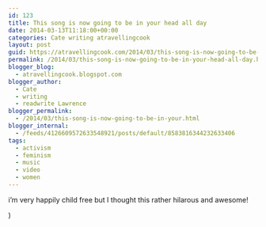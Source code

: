 ```yaml
---
id: 123
title: This song is now going to be in your head all day
date: 2014-03-13T11:18:00+00:00
categories: Cate writing atravellingcook
layout: post
guid: https://atravellingcook.com/2014/03/this-song-is-now-going-to-be-in-your-head-all-day.html
permalink: /2014/03/this-song-is-now-going-to-be-in-your-head-all-day.html
blogger_blog:
  - atravellingcook.blogspot.com
blogger_author:
  - Cate
  - writing
  - readwrite Lawrence
blogger_permalink:
  - /2014/03/this-song-is-now-going-to-be-in-your.html
blogger_internal:
  - /feeds/4126609572633548921/posts/default/8583816344232633406
tags:
  - activism
  - feminism
  - music
  - video
  - women
---
```

i&#8217;m very happily child free but I thought this rather hilarous and awesome!

)